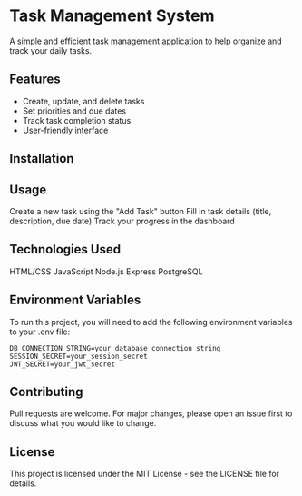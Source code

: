# Task Management System

A simple and efficient task management application to help organize and track your daily tasks.

## Features
- Create, update, and delete tasks
- Set priorities and due dates
- Track task completion status
- User-friendly interface

## Installation

## Usage
Create a new task using the "Add Task" button
Fill in task details (title, description, due date)
Track your progress in the dashboard

## Technologies Used
HTML/CSS
JavaScript
Node.js
Express
PostgreSQL

## Environment Variables
To run this project, you will need to add the following environment variables to your .env file:

```
DB_CONNECTION_STRING=your_database_connection_string
SESSION_SECRET=your_session_secret
JWT_SECRET=your_jwt_secret
```

## Contributing
Pull requests are welcome. For major changes, please open an issue first to discuss what you would like to change.

## License
This project is licensed under the MIT License - see the LICENSE file for details.
